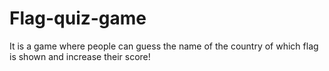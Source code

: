 # Flag-quiz-game
It is a game where people can guess the name of the country of which flag is shown and increase their score! 
